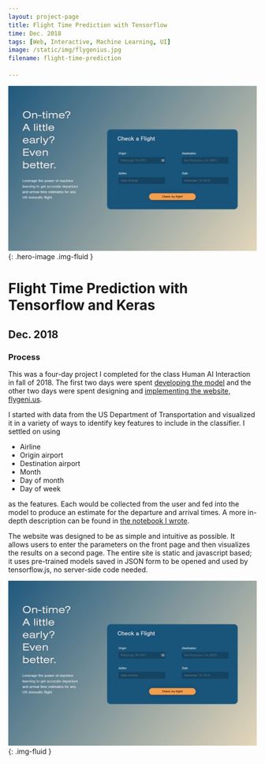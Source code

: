 ```yaml
---
layout: project-page
title: Flight Time Prediction with Tensorflow 
time: Dec. 2018
tags: [Web, Interactive, Machine Learning, UI]
image: /static/img/flygenius.jpg
filename: flight-time-prediction

---
```

![Main Image](/static/img/flygenius.jpg){: .hero-image .img-fluid }
# Flight Time Prediction with Tensorflow and Keras
## Dec. 2018

### Process
This was a four-day project I completed for the class Human AI Interaction in fall of 2018. The first two days were spent [developing the model](https://github.com/CBR0MS/flightTimeModel/blob/master/Flight%20Time%20Modeling.ipynb) and the other two days were spent designing and [implementing the website, flygeni.us](https://flygeni.us).

I started with data from the US Department of Transportation and visualized it in a variety of ways to identify key features to include in the classifier. I settled on using 
 - Airline
 - Origin airport
 - Destination airport
 - Month
 - Day of month
 - Day of week

as the features. Each would be collected from the user and fed into the model to produce an estimate for the departure and arrival times. A more in-depth description can be found in [the notebook I wrote](https://github.com/CBR0MS/flightTimeModel/blob/master/Flight%20Time%20Modeling.ipynb). 

The website was designed to be as simple and intuitive as possible. It allows users to enter the parameters on the front page and then visualizes the results on a second page. The entire site is static and javascript based; it uses pre-trained models saved in JSON form to be opened and used by tensorflow.js, no server-side code needed.

![Main Image](/static/img/flygenius.jpg){: .img-fluid }